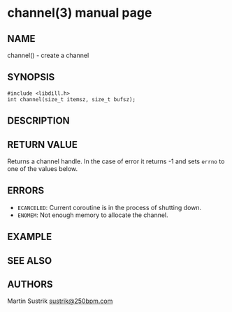 # channel(3) manual page

## NAME

channel() - create a channel

## SYNOPSIS

```
#include <libdill.h>
int channel(size_t itemsz, size_t bufsz);
```

## DESCRIPTION

## RETURN VALUE

Returns a channel handle. In the case of error it returns -1 and sets `errno` to one of the values below.

## ERRORS

* `ECANCELED`: Current coroutine is in the process of shutting down.
* `ENOMEM`: Not enough memory to allocate the channel.

## EXAMPLE

## SEE ALSO

## AUTHORS

Martin Sustrik <sustrik@250bpm.com>


